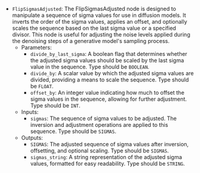 - `FlipSigmasAdjusted`: The FlipSigmasAdjusted node is designed to manipulate a sequence of sigma values for use in diffusion models. It inverts the order of the sigma values, applies an offset, and optionally scales the sequence based on the last sigma value or a specified divisor. This node is useful for adjusting the noise levels applied during the denoising steps of a generative model's sampling process.
    - Parameters:
        - `divide_by_last_sigma`: A boolean flag that determines whether the adjusted sigma values should be scaled by the last sigma value in the sequence. Type should be `BOOLEAN`.
        - `divide_by`: A scalar value by which the adjusted sigma values are divided, providing a means to scale the sequence. Type should be `FLOAT`.
        - `offset_by`: An integer value indicating how much to offset the sigma values in the sequence, allowing for further adjustment. Type should be `INT`.
    - Inputs:
        - `sigmas`: The sequence of sigma values to be adjusted. The inversion and adjustment operations are applied to this sequence. Type should be `SIGMAS`.
    - Outputs:
        - `SIGMAS`: The adjusted sequence of sigma values after inversion, offsetting, and optional scaling. Type should be `SIGMAS`.
        - `sigmas_string`: A string representation of the adjusted sigma values, formatted for easy readability. Type should be `STRING`.
